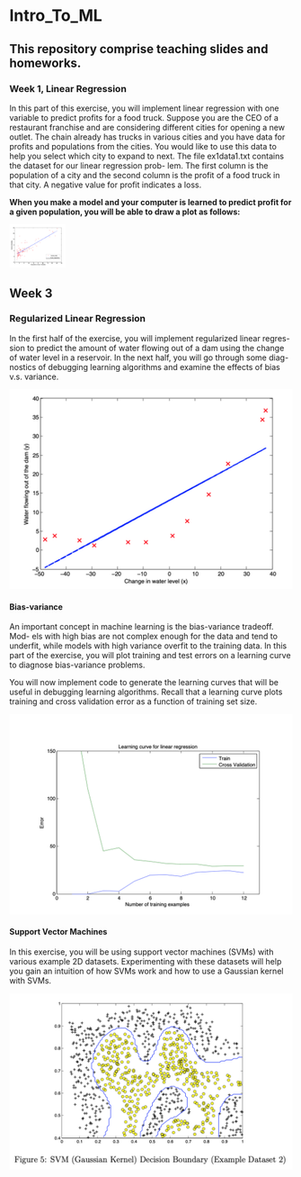 # Intro_To_ML

## This repository comprise teaching slides and homeworks.

### Week 1, Linear Regression
In this part of this exercise, you will implement linear regression with one variable to predict profits for a food truck. Suppose you are the CEO of a restaurant franchise and are considering different cities for opening a new outlet. The chain already has trucks in various cities and you have data for profits and populations from the cities. You would like to use this data to help you select which city to expand to next.
The file ex1data1.txt contains the dataset for our linear regression prob- lem. The first column is the population of a city and the second column is the profit of a food truck in that city. A negative value for profit indicates a loss.

**When you make a model and your computer is learned to predict profit for a given population, you will be able to draw a plot as follows:** 

<img src="./week1/fig1.png" width="100"/>

## Week 3 

### Regularized Linear Regression

In the first half of the exercise, you will implement regularized linear regres- sion to predict the amount of water flowing out of a dam using the change of water level in a reservoir. In the next half, you will go through some diag- nostics of debugging learning algorithms and examine the effects of bias v.s. variance.

<img src="./week3/fig2.png" />


#### Bias-variance

An important concept in machine learning is the bias-variance tradeoff. Mod- els with high bias are not complex enough for the data and tend to underfit, while models with high variance overfit to the training data. In this part of the exercise, you will plot training and test errors on a learning curve to diagnose bias-variance problems.

You will now implement code to generate the learning curves that will be useful in debugging learning algorithms. Recall that a learning curve plots training and cross validation error as a function of training set size.

<img src="./week3/fig3.png" />

#### Support Vector Machines

In this exercise, you will be using support vector machines (SVMs) with various example 2D datasets. Experimenting with these datasets will help you gain an intuition of how SVMs work and how to use a Gaussian kernel with SVMs.

<img src="./week3/fig4.png" />


